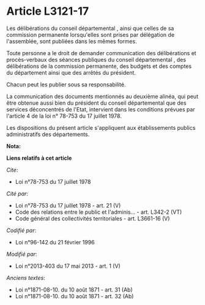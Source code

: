 # Article L3121-17

Les délibérations du conseil départemental , ainsi que celles de sa commission permanente lorsqu'elles sont prises par
délégation de l'assemblée, sont publiées dans les mêmes formes. 

Toute personne a le droit de demander communication des délibérations et procès-verbaux des séances publiques du conseil
départemental , des délibérations de la commission permanente, des budgets et des comptes du département ainsi que des
arrêtés du président. 

Chacun peut les publier sous sa responsabilité. 

La communication des documents mentionnés au deuxième alinéa, qui peut être obtenue aussi bien du président du conseil
départemental  que des services déconcentrés de l'Etat, intervient dans les conditions prévues par l'article 4 de la loi n°
78-753 du 17 juillet 1978. 

Les dispositions du présent article s'appliquent aux établissements publics administratifs des départements.

**Nota:**



**Liens relatifs à cet article**

_Cite_:

  - Loi n°78-753 du 17 juillet 1978

_Cité par_:

  - Loi n°78-753 du 17 juillet 1978 - art. 21 (V)
  - Code des relations entre le public et l'adminis... - art. L342-2 (VT)
  - Code général des collectivités territoriales - art. L3661-16 (V)

_Codifié par_:

  - Loi n°96-142 du 21 février 1996

_Modifié par_:

  - Loi n°2013-403 du 17 mai 2013 - art. 1 (V)

_Anciens textes_:

  - Loi n°1871-08-10. du 10 août 1871 - art. 31 (Ab)
  - Loi n°1871-08-10. du 10 août 1871 - art. 32 (Ab)

